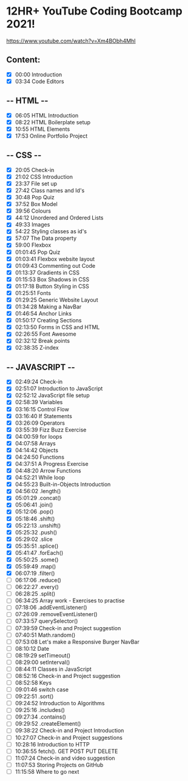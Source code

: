# 12HR+ YouTube Coding Bootcamp 2021!

https://www.youtube.com/watch?v=Xm4BObh4MhI

## Content:
* [x] 00:00 Introduction
* [x] 03:34 Code Editors 
## -- HTML --
* [x] 06:05 HTML Introduction
* [x] 08:22 HTML Boilerplate setup
* [x] 10:55 HTML Elements
* [x] 17:53 Online Portfolio Project
## -- CSS --
* [x] 20:05 Check-in
* [x] 21:02 CSS Introduction
* [x] 23:37 File set up
* [x] 27:42 Class names and Id's
* [x] 30:48 Pop Quiz
* [x] 37:52 Box Model
* [x] 39:56 Colours
* [x] 44:12 Unordered and Ordered Lists
* [x] 49:33 Images 
* [x] 54:22 Styling classes as id's
* [x] 57:07 The Data property
* [x] 59:00 Flexbox
* [x] 01:01:45 Pop Quiz
* [x] 01:03:41 Flexbox website layout
* [x] 01:09:43 Commenting out Code
* [x] 01:13:37 Gradients in CSS
* [x] 01:15:53 Box Shadows in CSS
* [x] 01:17:18 Button Styling in CSS
* [x] 01:25:51 Fonts
* [x] 01:29:25 Generic Website Layout
* [x] 01:34:28 Making a NavBar
* [x] 01:46:54 Anchor Links
* [x] 01:50:17 Creating Sections
* [x] 02:13:50 Forms in CSS and HTML
* [x] 02:26:55 Font Awesome
* [x] 02:32:12 Break points
* [x] 02:38:35 Z-index
## -- JAVASCRIPT --
* [x] 02:49:24 Check-in
* [x] 02:51:07 Introduction to JavaScript
* [x] 02:52:12 JavaScript file setup
* [x] 02:58:39 Variables
* [x] 03:16:15 Control Flow
* [x] 03:16:40 If Statements
* [x] 03:26:09 Operators
* [x] 03:55:39 Fizz Buzz Exercise
* [x] 04:00:59 for loops
* [x] 04:07:58 Arrays
* [x] 04:14:42 Objects
* [x] 04:24:50 Functions
* [x] 04:37:51 A Progress Exercise
* [x] 04:48:20 Arrow Functions
* [x] 04:52:21 While loop
* [x] 04:55:23 Built-in-Objects Introduction
* [x] 04:56:02 .length()
* [x] 05:01:29 .concat()
* [x] 05:06:41 .join()
* [x] 05:12:06 .pop()
* [x] 05:18:46 .shift()
* [x] 05:22:13 .unshift()
* [x] 05:25:32 .push()
* [x] 05:29:02 .slice
* [x] 05:35:51 .splice()
* [x] 05:41:47 .forEach()
* [x] 05:50:25 .some()
* [x] 05:59:49 .map()
* [x] 06:07:19 .filter()
* [ ] 06:17:06 .reduce()
* [ ] 06:22:27 .every()
* [ ] 06:28:25 .split()
* [ ] 06:34:25 Array work - Exercises to practise
* [ ] 07:18:06 .addEventListener()
* [ ] 07:26:09 .removeEventListener()
* [ ] 07:33:57 querySelector()
* [ ] 07:39:59 Check-in and Project suggestion
* [ ] 07:40:51 Math.random()
* [ ] 07:53:08 Let's make a Responsive Burger NavBar
* [ ] 08:10:12 Date
* [ ] 08:19:29 setTimeout()
* [ ] 08:29:00 setInterval()
* [ ] 08:44:11 Classes in JavaScript
* [ ] 08:52:16 Check-in and Project suggestion
* [ ] 08:52:58 Keys
* [ ] 09:01:46 switch case
* [ ] 09:22:51 .sort()
* [ ] 09:24:52 Introduction to Algorithms
* [ ] 09:25:16 .includes()
* [ ] 09:27:34 .contains()
* [ ] 09:29:52 .createElement()
* [ ] 09:38:22 Check-in and Project Introduction
* [ ] 10:27:07 Check-in and Project suggestions
* [ ] 10:28:16 Introduction to HTTP
* [ ] 10:36:55 fetch(). GET POST PUT DELETE
* [ ] 11:07:24 Check-in and video suggestion
* [ ] 11:07:53 Storing Projects on GitHub
* [ ] 11:15:58 Where to go next